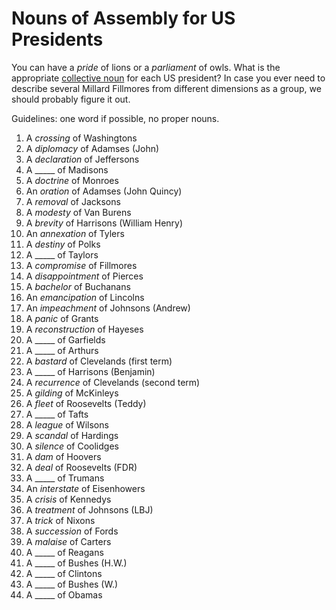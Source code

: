 # Nouns of Assembly for US Presidents

You can have a *pride* of lions or a *parliament* of owls. What is the appropriate [collective noun](http://en.wikipedia.org/wiki/Collective_noun) for each US president? In case you ever need to describe several Millard Fillmores from different dimensions as a group, we should probably figure it out.

Guidelines: one word if possible, no proper nouns.

1. A *crossing* of Washingtons
2. A *diplomacy* of Adamses (John)  
3. A *declaration* of Jeffersons  
4. A _____ of Madisons  
5. A *doctrine* of Monroes  
6. An *oration* of Adamses (John Quincy)  
7. A *removal* of Jacksons  
8. A *modesty* of Van Burens  
9. A *brevity* of Harrisons (William Henry)  
10. An *annexation* of Tylers  
11. A *destiny* of Polks  
12. A _____ of Taylors  
13. A *compromise* of Fillmores  
14. A *disappointment* of Pierces  
15. A *bachelor* of Buchanans  
16. An *emancipation* of Lincolns  
17. An *impeachment* of Johnsons (Andrew)  
18. A *panic* of Grants  
19. A *reconstruction* of Hayeses  
20. A _____ of Garfields  
21. A _____ of Arthurs  
22. A *bastard* of Clevelands (first term)  
23. A _____ of Harrisons (Benjamin)  
24. A *recurrence* of Clevelands (second term)  
25. A *gilding* of McKinleys  
26. A *fleet* of Roosevelts (Teddy)  
27. A _____ of Tafts  
28. A *league* of Wilsons  
29. A *scandal* of Hardings  
30. A *silence* of Coolidges  
31. A *dam* of Hoovers  
32. A *deal* of Roosevelts (FDR)  
33. A _____ of Trumans  
34. An *interstate* of Eisenhowers  
35. A *crisis* of Kennedys  
36. A *treatment* of Johnsons (LBJ)  
37. A *trick* of Nixons  
38. A *succession* of Fords  
39. A *malaise* of Carters  
40. A _____ of Reagans  
41. A _____ of Bushes (H.W.)  
42. A _____ of Clintons  
43. A _____ of Bushes (W.)  
44. A _____ of Obamas  
